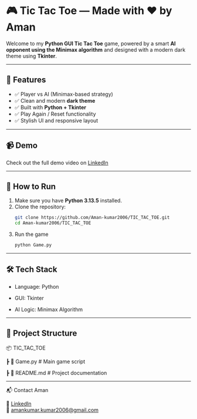 # 🎮 Tic Tac Toe — Made with ❤️ by Aman

Welcome to my **Python GUI Tic Tac Toe** game, powered by a smart **AI opponent using the Minimax algorithm** and designed with a modern dark theme using **Tkinter**.

---

## 🧠 Features

- ✅ Player vs AI (Minimax-based strategy)
- ✅ Clean and modern **dark theme**
- ✅ Built with **Python + Tkinter**
- ✅ Play Again / Reset functionality
- ✅ Stylish UI and responsive layout

---

## 📹 Demo

Check out the full demo video on [LinkedIn](https://your-linkedin-post.com)  


---

## 🚀 How to Run

1. Make sure you have **Python 3.13.5** installed.
2. Clone the repository:
   ```bash
   git clone https://github.com/Aman-kumar2006/TIC_TAC_TOE.git
   cd Aman-kumar2006/TIC_TAC_TOE
3. Run the game
   ```bash
   python Game.py


---

## 🛠 Tech Stack

  - Language: Python
   
  - GUI: Tkinter
   
  - AI Logic: Minimax Algorithm

 

---   


 ## 📁 Project Structure
   
 📦 TIC_TAC_TOE
 
 ┣ 📜 Game.py          # Main game script
 
 ┣ 📜 README.md        # Project documentation



---   
📬 Contact Aman

🔗 [LinkedIn](https://www.linkedin.com/in/aman-kumar-8b988b28b)  
📧 amankumar.kumar2006@gmail.com
